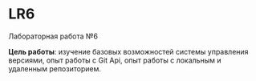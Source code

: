 # LR6
Лабораторная работа №6

**Цель работы**: изучение базовых возможностей системы
управления версиями, опыт работы с Git Api, опыт работы с локальным и
удаленным репозиторием.
